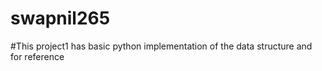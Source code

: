 # swapnil265

#This project1 has basic python implementation of the data structure and for reference
